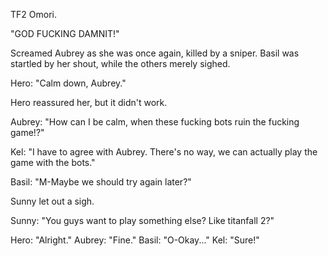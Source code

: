 TF2 Omori.

"GOD FUCKING DAMNIT!"

Screamed Aubrey as she was once again, killed by a sniper. Basil was startled by her shout, while the others merely sighed.

Hero: "Calm down, Aubrey."

Hero reassured her, but it didn't work.

Aubrey: "How can I be calm, when these fucking bots ruin the fucking game!?"

Kel: "I have to agree with Aubrey. There's no way, we can actually play the game with the bots."

Basil: "M-Maybe we should try again later?"

Sunny let out a sigh.

Sunny: "You guys want to play something else? Like titanfall 2?"

Hero: "Alright."
Aubrey: "Fine."
Basil: "O-Okay..."
Kel: "Sure!"